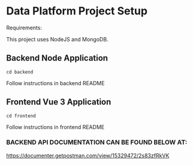 # Data Platform Project Setup

Requirements:

This project uses NodeJS and MongoDB.

## Backend Node Application
```
cd backend
```
Follow instructions in backend README

## Frontend Vue 3 Application
```
cd frontend
```
Follow instructions in frontend README

### BACKEND API DOCUMENTATION CAN BE FOUND BELOW AT:
https://documenter.getpostman.com/view/15329472/2s83zfRkVK
